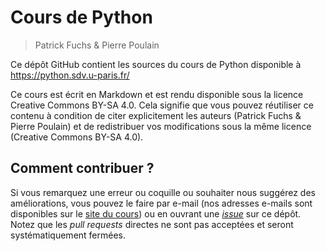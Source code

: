 # Cours de Python

> Patrick Fuchs & Pierre Poulain

Ce dépôt GitHub contient les sources du cours de Python disponible à <https://python.sdv.u-paris.fr/>

Ce cours est écrit en Markdown et est rendu disponible sous la licence Creative Commons BY-SA 4.0. Cela signifie que vous pouvez réutiliser ce contenu à condition de citer explicitement les auteurs (Patrick Fuchs & Pierre Poulain) et de redistribuer vos modifications sous la même licence (Creative Commons BY-SA 4.0).

## Comment contribuer ?

Si vous remarquez une erreur ou coquille ou souhaiter nous suggérez des améliorations, vous pouvez le faire par e-mail (nos adresses e-mails sont disponibles sur le [site du cours](https://python.sdv.u-paris.fr/)) ou en ouvrant une [*issue*](https://github.com/bioinfo-prog/cours-python/issues) sur ce dépôt. Notez que les *pull requests* directes ne sont pas acceptées et seront systématiquement fermées.
